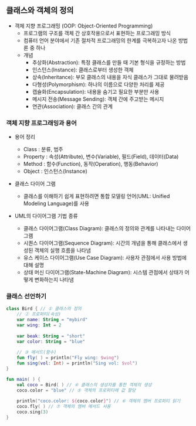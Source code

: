 ## 클래스와 객체의 정의

- 객체 지향 프로그래밍 (OOP: Object-Oriented Programming)
  - 프로그램의 구조를 객체 간 상호작용으로서 표현하는 프로그래밍 방식
  - 컴퓨터 언어 분야에서 기존 절차적 프로그래밍의 한계를 극복하고자 나온 방법론 중 하나
  - 개념
    - 추상화(Abstraction): 특정 클래스를 만들 때 기본 형식을 규정하는 방법
    - 인스턴스(Instance): 클래스로부터 생성한 객체
    - 상속(Inheritance): 부모 클래스의 내용을 자식 클래스가 그대로 물려받음
    - 다형성(Polymorphism): 하나의 이름으로 다양한 처리를 제공
    - 캡슐화(Encapsulation): 내용을 숨기고 필요한 부분만 사용
    - 메시지 전송(Message Sending): 객체 간에 주고받는 메시지
    - 연관(Association): 클래스 간의 관계
### 객체 지향 프로그래밍과 용어
- 용어 정리
  - Class : 분류, 범주
  - Property : 속성(Attribute), 변수(Variable), 필드(Field), 데이터(Data)
  - Method : 함수(Function), 동작(Operation), 행동(Behavior)
  - Object : 인스턴스(Instance)

- 클래스 다이어 그램
  - 클래스를 이해하기 쉽게 표현하려면 통합 모델링 언어(UML: Unified Modeling Language)를 사용
- UML의 다이어그램 기법 종류
  - 클래스 다이어그램(Class Diagram): 클래스의 정의와 관계를 나타내는 다이어그램
  - 시퀀스 다이어그램(Sequence Diagram): 시간의 개념을 통해 클래스에서 생성된 객체의 실행 흐름을 나타냄
  - 유스 케이스 다이어그램(Use Case Diagram): 사용자 관점에서 사용 방법에 대해 설명
  - 상태 머신 다이어그램(State-Machine Diagram): 시스템 관점에서 상태가 어떻게 변화하는지 나타냄

### 클래스 선언하기
```kotlin
class Bird { // ① 클래스의 정의
    // ② 프로퍼티(속성)
    var name: String = "mybird"
    var wing: Int = 2
    
    var beak: String = "short"
    var color: String = "blue"
    
    // ③ 메서드(함수)
    fun fly( ) = println("Fly wing: $wing")
    fun sing(vol: Int) = println("Sing vol: $vol")
}

fun main( ) {
    val coco = Bird( ) // ④ 클래스의 생성자를 통한 객체의 생성
    coco.color = "blue" // ⑤ 객체의 프로퍼티에 값 할당
    
    println("coco.color: ${coco.color}") // ⑥ 객체의 멤버 프로퍼티 읽기
    coco.fly( ) // ⑦ 객체의 멤버 메서드 사용
    coco.sing(3)
}
```

